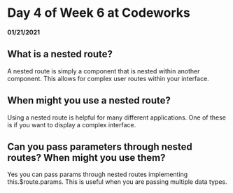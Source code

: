 # Day 4 of Week 6 at Codeworks
__01/21/2021__
## What is a nested route?
 A nested route is simply a component that is nested within another component. This allows for complex user routes within your interface.

## When might you use a nested route?
 Using a nested route is helpful for many different applications. One of these is if you want to display a complex interface.

## Can you pass parameters through nested routes? When might you use them?
 Yes you can pass params through nested routes implementing this.$route.params. This is useful when you are passing multiple data types.
  